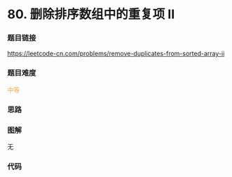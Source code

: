 # 80. 删除排序数组中的重复项 II

### 题目链接

https://leetcode-cn.com/problems/remove-duplicates-from-sorted-array-ii

### 题目难度

<font color=#F0AD4E>中等</font>

### 思路



### 图解

无

### 代码

```python
```